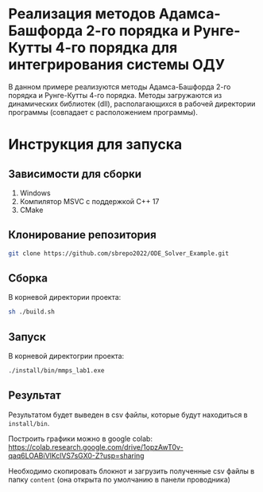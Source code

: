 # Реализация методов Адамса-Башфорда 2-го порядка и Рунге-Кутты 4-го порядка для интегрирования системы ОДУ

В данном примере реализуются методы Адамса-Башфорда 2-го порядка и Рунге-Кутты 4-го порядка. Методы загружаются из динамических библиотек (dll), располагающихся в рабочей директории программы (совпадает с расположением программы).

# Инструкция для запуска

## Зависимости для сборки

1) Windows
2) Компилятор MSVC с поддержкой C++ 17
3) CMake

## Клонирование репозитория

```sh
git clone https://github.com/sbrepo2022/ODE_Solver_Example.git
```

## Сборка

В корневой директории проекта:

```sh
sh ./build.sh
```

## Запуск

В корневой директогрии проекта:

```sh
./install/bin/mmps_lab1.exe
```

## Результат

Результатом будет выведен в csv файлы, которые будут находиться в `install/bin`.

Построить графики можно в google colab: https://colab.research.google.com/drive/1opzAwT0v-qaq6LOABiVlKclVS7sGX0-Z?usp=sharing

Необходимо скопировать блокнот и загрузить полученные csv файлы в папку `content` (она открыта по умолчанию в панели проводника)